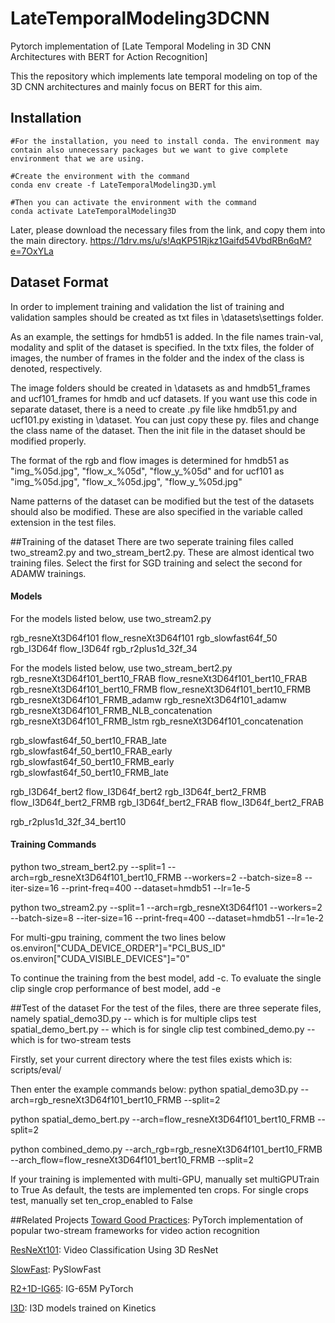 # LateTemporalModeling3DCNN

Pytorch implementation of [Late Temporal Modeling in 3D CNN Architectures with BERT for Action Recognition]

This the repository which implements late temporal modeling on top of the 3D CNN architectures and mainly focus on BERT for this aim. 

## Installation
	#For the installation, you need to install conda. The environment may contain also unnecessary packages but we want to give complete environment that we are using. 

	#Create the environment with the command
	conda env create -f LateTemporalModeling3D.yml

	#Then you can activate the environment with the command
	conda activate LateTemporalModeling3D

Later, please download the necessary files from the link, and copy them into the main directory.
https://1drv.ms/u/s!AqKP51Rjkz1Gaifd54VbdRBn6qM?e=7OxYLa

## Dataset Format
In order to implement training and validation the list of training and validation samples should be created as txt files in \datasets\settings folder. 

As an example, the settings for hmdb51 is added. In the file names train-val, modality and split of the dataset is specified. In the txtx files, the folder of images, the number of frames in the folder and the index of the class is denoted, respectively.

The image folders should be created in \datasets as and hmdb51_frames and ucf101_frames for hmdb and ucf datasets. If you want use this code in separate dataset, there is a need to create .py file like hmdb51.py and ucf101.py existing in \dataset. You can just copy these py. files and change the class name of the dataset. Then the init file in the dataset should be modified properly.  

The format of the rgb and flow images is determined for hmdb51 as
"img_%05d.jpg", "flow_x_%05d", "flow_y_%05d" 
and for ucf101 as 
"img_%05d.jpg", "flow_x_%05d.jpg", "flow_y_%05d.jpg" 

Name patterns of the dataset can be modified but the test of the datasets should also be modified. These are also specified in the variable called extension in the test files.

##Training of the dataset
There are two seperate training files called two_stream2.py and two_stream_bert2.py. These are almost identical two training files. Select the first for SGD training and select the second for ADAMW trainings. 

#### Models
For the models listed below, use two_stream2.py

rgb_resneXt3D64f101
flow_resneXt3D64f101
rgb_slowfast64f_50
rgb_I3D64f
flow_I3D64f
rgb_r2plus1d_32f_34

For the models listed below, use two_stream_bert2.py
rgb_resneXt3D64f101_bert10_FRAB
flow_resneXt3D64f101_bert10_FRAB
rgb_resneXt3D64f101_bert10_FRMB
flow_resneXt3D64f101_bert10_FRMB
rgb_resneXt3D64f101_FRMB_adamw
rgb_resneXt3D64f101_adamw
rgb_resneXt3D64f101_FRMB_NLB_concatenation
rgb_resneXt3D64f101_FRMB_lstm
rgb_resneXt3D64f101_concatenation

rgb_slowfast64f_50_bert10_FRAB_late
rgb_slowfast64f_50_bert10_FRAB_early
rgb_slowfast64f_50_bert10_FRMB_early
rgb_slowfast64f_50_bert10_FRMB_late

rgb_I3D64f_bert2
flow_I3D64f_bert2
rgb_I3D64f_bert2_FRMB
flow_I3D64f_bert2_FRMB
rgb_I3D64f_bert2_FRAB
flow_I3D64f_bert2_FRAB

rgb_r2plus1d_32f_34_bert10

#### Training Commands

python two_stream_bert2.py --split=1 --arch=rgb_resneXt3D64f101_bert10_FRMB --workers=2 --batch-size=8 --iter-size=16 --print-freq=400 --dataset=hmdb51 --lr=1e-5

python two_stream2.py --split=1 --arch=rgb_resneXt3D64f101 --workers=2 --batch-size=8 --iter-size=16 --print-freq=400 --dataset=hmdb51 --lr=1e-2


For multi-gpu training, comment the two lines below
os.environ["CUDA_DEVICE_ORDER"]="PCI_BUS_ID"
os.environ["CUDA_VISIBLE_DEVICES"]="0"

To continue the training from the best model, add -c. 
To evaluate the single clip single crop performance of best model, add -e

##Test of the dataset
For the test of the files, there are three seperate files, namely 
spatial_demo3D.py  -- which is for multiple clips test
spatial_demo_bert.py  -- which is for single clip test
combined_demo.py  -- which is for two-stream tests

Firstly, set your current directory where the test files exists which is:
scripts/eval/

Then enter the example commands below:
python spatial_demo3D.py --arch=rgb_resneXt3D64f101_bert10_FRMB --split=2

python spatial_demo_bert.py --arch=flow_resneXt3D64f101_bert10_FRMB --split=2

python combined_demo.py --arch_rgb=rgb_resneXt3D64f101_bert10_FRMB  --arch_flow=flow_resneXt3D64f101_bert10_FRMB --split=2

If your training is implemented with multi-GPU, manually set multiGPUTrain to True
As default, the tests are implemented ten crops. For single crops test, manually set ten_crop_enabled to False

##Related Projects
[Toward Good Practices](https://github.com/bryanyzhu/two-stream-pytorch): PyTorch implementation of popular two-stream frameworks for video action recognition

[ResNeXt101](https://github.com/kenshohara/video-classification-3d-cnn-pytorch): Video Classification Using 3D ResNet

[SlowFast](https://github.com/facebookresearch/SlowFast): PySlowFast

[R2+1D-IG65](https://github.com/moabitcoin/ig65m-pytorch): IG-65M PyTorch

[I3D](https://github.com/piergiaj/pytorch-i3d): I3D models trained on Kinetics












